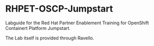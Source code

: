 # RHPET-OSCP-Jumpstart

Labguide for the Red Hat Partner Enablement Training for OpenShift Containert Platform Jumpstart.

The Lab itself is provided through Ravello.
